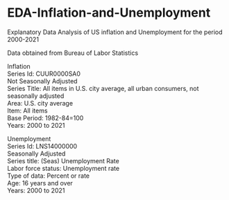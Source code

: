 # EDA-Inflation-and-Unemployment  
Explanatory Data Analysis of US inflation and Unemployment for the period 2000-2021  
  
Data obtained from Bureau of Labor Statistics  
  
Inflation  
Series Id:	CUUR0000SA0  			  	
Not Seasonally Adjusted  		  			
Series Title:	All items in U.S. city average, all urban consumers, not seasonally adjusted    				
Area:	U.S. city average				  
Item:	All items				  
Base Period:	1982-84=100  				
Years:	2000 to 2021			  

Unemployment  
Series Id:	LNS14000000  				
Seasonally Adjusted			  		
Series title:	(Seas) Unemployment Rate  				
Labor force status:	Unemployment rate		  		
Type of data:	Percent or rate				  
Age:	16 years and over				  
Years:	2000 to 2021			  

